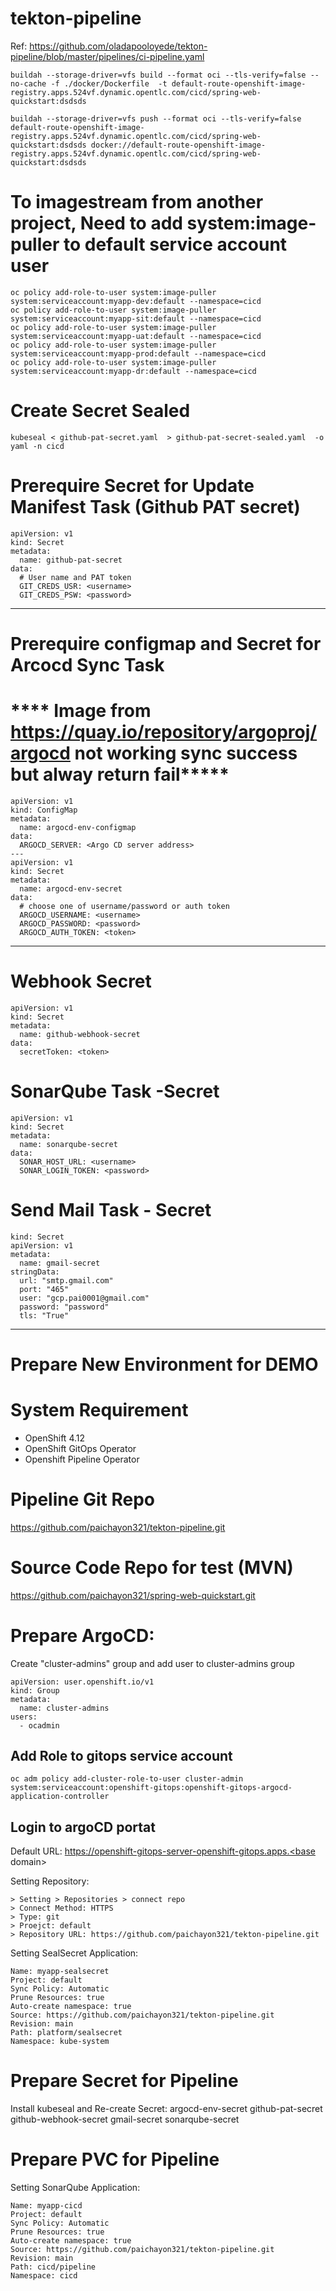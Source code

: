 # tekton-pipeline
Ref: https://github.com/oladapooloyede/tekton-pipeline/blob/master/pipelines/ci-pipeline.yaml

```
buildah --storage-driver=vfs build --format oci --tls-verify=false --no-cache -f ./docker/Dockerfile  -t default-route-openshift-image-registry.apps.524vf.dynamic.opentlc.com/cicd/spring-web-quickstart:dsdsds

buildah --storage-driver=vfs push --format oci --tls-verify=false default-route-openshift-image-registry.apps.524vf.dynamic.opentlc.com/cicd/spring-web-quickstart:dsdsds docker://default-route-openshift-image-registry.apps.524vf.dynamic.opentlc.com/cicd/spring-web-quickstart:dsdsds
```


# To imagestream from another project, Need to add system:image-puller to default service account user

```
oc policy add-role-to-user system:image-puller system:serviceaccount:myapp-dev:default --namespace=cicd
oc policy add-role-to-user system:image-puller system:serviceaccount:myapp-sit:default --namespace=cicd
oc policy add-role-to-user system:image-puller system:serviceaccount:myapp-uat:default --namespace=cicd
oc policy add-role-to-user system:image-puller system:serviceaccount:myapp-prod:default --namespace=cicd
oc policy add-role-to-user system:image-puller system:serviceaccount:myapp-dr:default --namespace=cicd

```

# Create Secret Sealed

```
kubeseal < github-pat-secret.yaml  > github-pat-secret-sealed.yaml  -o yaml -n cicd
```


# Prerequire Secret for Update Manifest Task (Github PAT secret)

```
apiVersion: v1
kind: Secret
metadata:
  name: github-pat-secret
data:
  # User name and PAT token
  GIT_CREDS_USR: <username>
  GIT_CREDS_PSW: <password>
```

----
# Prerequire configmap and Secret for Arcocd Sync Task
# **** Image from https://quay.io/repository/argoproj/argocd not working sync success but alway return fail*****

```
apiVersion: v1
kind: ConfigMap
metadata:
  name: argocd-env-configmap
data:
  ARGOCD_SERVER: <Argo CD server address>
---
apiVersion: v1
kind: Secret
metadata:
  name: argocd-env-secret
data:
  # choose one of username/password or auth token
  ARGOCD_USERNAME: <username>
  ARGOCD_PASSWORD: <password>
  ARGOCD_AUTH_TOKEN: <token>
```
----

# Webhook Secret
```
apiVersion: v1
kind: Secret
metadata:
  name: github-webhook-secret
data:
  secretToken: <token>
```


# SonarQube Task -Secret
```
apiVersion: v1
kind: Secret
metadata:
  name: sonarqube-secret
data:
  SONAR_HOST_URL: <username>
  SONAR_LOGIN_TOKEN: <password>
```

# Send Mail Task - Secret

```
kind: Secret
apiVersion: v1
metadata:
  name: gmail-secret
stringData:
  url: "smtp.gmail.com"
  port: "465"
  user: "gcp.pai0001@gmail.com"
  password: "password"
  tls: "True"
```
----

# Prepare New Environment for DEMO
# System Requirement
- OpenShift 4.12
- OpenShift GitOps Operator
- Openshift Pipeline Operator

# Pipeline Git Repo
https://github.com/paichayon321/tekton-pipeline.git

# Source Code Repo for test (MVN)
https://github.com/paichayon321/spring-web-quickstart.git

# Prepare ArgoCD:
Create "cluster-admins" group and add user to cluster-admins group

```
apiVersion: user.openshift.io/v1
kind: Group
metadata:
  name: cluster-admins
users:
  - ocadmin
```

## Add Role to gitops service account
```
oc adm policy add-cluster-role-to-user cluster-admin system:serviceaccount:openshift-gitops:openshift-gitops-argocd-application-controller
```

## Login to argoCD portat
Default URL:
https://openshift-gitops-server-openshift-gitops.apps.<base domain>

Setting Repository:
```
> Setting > Repositories > connect repo
> Connect Method: HTTPS
> Type: git
> Proejct: default
> Repository URL: https://github.com/paichayon321/tekton-pipeline.git
```

Setting SealSecret Application:
```
Name: myapp-sealsecret
Project: default
Sync Policy: Automatic
Prune Resources: true
Auto-create namespace: true
Source: https://github.com/paichayon321/tekton-pipeline.git
Revision: main
Path: platform/sealsecret
Namespace: kube-system
```


# Prepare Secret for Pipeline


Install kubeseal and Re-create Secret:
argocd-env-secret
github-pat-secret
github-webhook-secret
gmail-secret
sonarqube-secret

# Prepare PVC for Pipeline


Setting SonarQube Application:
```
Name: myapp-cicd
Project: default
Sync Policy: Automatic
Prune Resources: true
Auto-create namespace: true
Source: https://github.com/paichayon321/tekton-pipeline.git
Revision: main
Path: cicd/pipeline
Namespace: cicd
```

